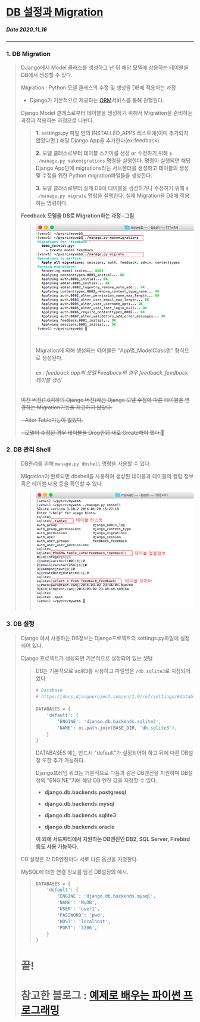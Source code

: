 # [DB 설정과 Migration](http://pythonstudy.xyz/python/article/309-DB-%EC%84%A4%EC%A0%95%EA%B3%BC-Migration)
##### Date 2020_11_16
---
 ### 1. DB Migration
> DJango에서 Model 클래스를 생성하고 난 뒤 해당 모델에 상응하는 테이블을 DB에서 생성할 수 있다.
>
> Migration : Python 모델 클래스의 수정 및 생성을 DB에 적용하는 과정
>
> - Django가 기본적으로 제공하는 [ORM](https://gmlwjd9405.github.io/2019/02/01/orm.html)서비스를 통해 진행된다.
>
> Django Model 클래스로부터 테이블을 생성하기 위해서 Migration을 준비하는 과정과 적용하는 과정으로 나뉜다.
>
>> **1.** settings.py 파일 안의 INSTALLED_APPS 리스트에(이미 추가되지 않았다면.) 해당 Django App을 추가한다(ex:feedback)
>>
>> **2.** 모델 클래스로부터 테이블 스키마를 생성 or 수정하기 위해 ```$ ./manage.py makemigrations``` 명령을 실행한다. 명령이 실행되면 해당 Django App안에 migrations라는 서브폴더를 생성하고 테이블의 생성 및 수정을 위한 Python migration파일들을 생성한다.
>>
>> **3.** 모델 클래스로부터 실제 DB에 테이블을 생성하거나 수정하기 위해 ```$ ./manage.py migrate``` 명령을 실행한다. 실제 Migration을 DB에 적용하는 명령이다.
>
> **Feedback 모델을 DB로 Migration하는 과정 -그림**
>
>> ![db-migration](./image/Django04/Django_04_1.png)
>>
>> Migration에 의해 생성되는 테이블은 "App명_ModelClass명" 형식으로 생성된다.
>>
>> ###### ex : feedback app의 모델 Feedback의 경우 feedback_feedback 테이블 생성
>>
> ~~이전 버전(1.6이하의 Django 버전)에선 Django 모델 수정에 따른 테이블을 변경하는 Migration기능을 제공하지 않았다.~~
>
> ~~- Alter Table기능이 없었다.~~
>
> ~~- 모델이 수정된 경우 테이블을 Drop한뒤 새로 Create해야 했다.~~🤮
>
### 2. DB 관리 Shell
> DB관리를 위해 ```manage.py dbshell``` 명령을 사용할 수 있다.
>
> Migration이 완료되면 dbshell을 사용하여 생성된 테이블과 테이블의 컬럼 정보 혹은 테이블 내용 등을 확인할 수 있다.
>>
>> ![dbshell](./image/Django04/Django_04_2.png)
>
### 3. DB 설정
> Django 에서 사용하는 DB정보는 Django프로젝트의 settings.py파일에 설정되어 있다.
>
> Django 프로젝트가 생성되면 기본적으로 설정되어 있는 셋팅
>>
>> DB는 기본적으로 sqlit3를 사용하고 파일명은 ```/db.sqlite3```로 지정되어 있다.
>>
>> ```Python
>> # Database
>> # https://docs.djangoproject.com/en/1.9/ref/settings/#databases
>> 
>> DATABASES = {
>>     'default': {
>>         'ENGINE': 'django.db.backends.sqlite3',
>>         'NAME': os.path.join(BASE_DIR, 'db.sqlite3'),
>>     }
>> }
>> ```
>>
>> DATABASES 에는 반드시 "default"가 설정되어야 하고 뒤에 다른 DB설정 또한 추가 가능하다.
>>
>> Django프레임 워크는 기본적으로 다음과 같은 DB엔진을 지원하며 DB설정의 "ENGINE"키에 해당 DB 엔진 값을 지정할 수 있다.
>>
>> - **django.db.backends.postgresql**
>>
>> - **django.db.backends.mysql**
>>
>> - **django.db.backends.sqlite3**
>>
>> - **django.db.backends.oracle**
>>
>> **이 외에 서드파티에서 지원하는 DB엔진인 DB2, SQL Server, Firebird 등도 사용 가능하다.**
>
> DB 설정은 각 DB엔진마다 서로 다른 옵션을 지정한다.
>
> MySQL에 대한 연결 정보를 담은 DB설정의 예시.
>
>> ```Python
>> DATABASES = {
>>     'default': {
>>         'ENGINE': 'django.db.backends.mysql',
>>         'NAME': 'MyDB',
>>         'USER': 'user1',
>>         'PASSWORD': 'pwd',
>>         'HOST': 'localhost',
>>         'PORT': '3306',
>>     }
>> }
>> ```
>
> # 끝!
> # 참고한 블로그 : [예제로 배우는 파이썬 프로그래밍](http://pythonstudy.xyz/)
